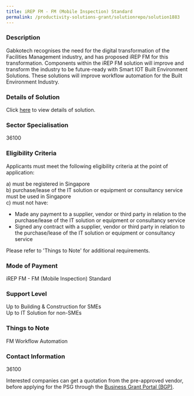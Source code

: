 ```yaml
---
title: iREP FM - FM (Mobile Inspection) Standard
permalink: /productivity-solutions-grant/solutionrepo/solution1883
---
```


### Description

Gabkotech recognises the need for the digital transformation of the Facilities Management industry, and has proposed iREP FM for this transformation.  Components within the iREP FM solution will improve and transform the industry to be future-ready with Smart IOT Built Environment Solutions.  These solutions will improve workflow automation for the Built Environment Industry.

### Details of Solution

Click <a href='Gabkotech Innovations Pte Ltd' target='_blank' rel='noopener'>here</a> to view details of solution.

### Sector Specialisation

 36100 

### Eligibility Criteria

Applicants must meet the following eligibility criteria at the point of application:

a) must be registered in Singapore <br>
b) purchase/lease of the IT solution or equipment or consultancy service must be used in Singapore <br>
c) must not have:
- Made any payment to a supplier, vendor or third party in relation to the purchase/lease of the IT solution or equipment or consultancy service
- Signed any contract with a supplier, vendor or third party in relation to the purchase/lease of the IT solution or equipment or consultancy service

Please refer to 'Things to Note' for additional requirements.

### Mode of Payment
iREP FM - FM (Mobile Inspection) Standard

### Support Level
Up to Building & Construction for SMEs <br>
Up to IT Solution for non-SMEs

### Things to Note
FM Workflow Automation

### Contact Information
36100

Interested companies can get a quotation from the pre-approved vendor, before applying for the PSG through the <a target='_blank' rel='noopener' href='https://www.businessgrants.gov.sg/'>Business Grant Portal (BGP)</a>.
